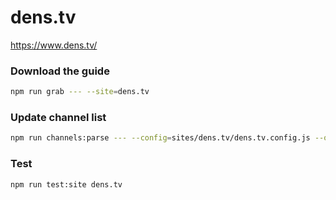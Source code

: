 # dens.tv

https://www.dens.tv/

### Download the guide

```sh
npm run grab --- --site=dens.tv
```

### Update channel list

```sh
npm run channels:parse --- --config=sites/dens.tv/dens.tv.config.js --output=sites/dens.tv/dens.tv.channels.xml
```

### Test

```sh
npm run test:site dens.tv
```
